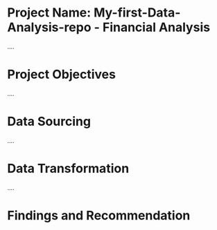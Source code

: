 # Project Name: My-first-Data-Analysis-repo - Financial Analysis

....
# Project Objectives



....
# Data Sourcing



....
# Data Transformation



....
# Findings and Recommendation
